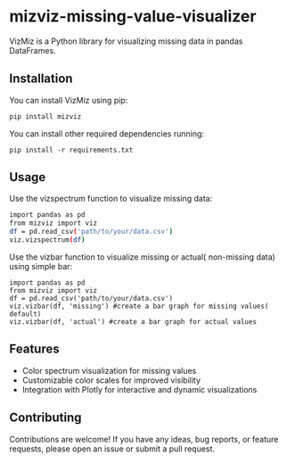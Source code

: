 # mizviz-missing-value-visualizer
VizMiz is a Python library for visualizing missing data in pandas DataFrames.

## Installation

You can install VizMiz using pip:

   ```bash
   pip install mizviz
   ```

You can install other required dependencies running:

   ```
   pip install -r requirements.txt
   ```

## Usage

Use the vizspectrum function to visualize missing data:

   ```bash
   import pandas as pd
   from mizviz import viz
   df = pd.read_csv('path/to/your/data.csv')
   viz.vizspectrum(df)
   ```

Use the vizbar function to visualize missing or actual( non-missing data) using simple bar:

   ```
   import pandas as pd
   from mizviz import viz
   df = pd.read_csv('path/to/your/data.csv')
   viz.vizbar(df, 'missing') #create a bar graph for missing values( default)
   viz.vizbar(df, 'actual') #create a bar graph for actual values
   ```

## Features

- Color spectrum visualization for missing values
- Customizable color scales for improved visibility
- Integration with Plotly for interactive and dynamic visualizations


## Contributing
Contributions are welcome! If you have any ideas, bug reports, or feature requests, please open an issue or submit a pull request.